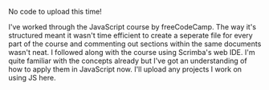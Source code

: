 No code to upload this time! 

I've worked through the JavaScript course by freeCodeCamp. The way it's structured meant it wasn't time efficient to create a seperate file for every part of the course and commenting out sections within the same documents wasn't neat.
I followed along with the course using Scrimba's web IDE. I'm quite familiar with the concepts already but I've got an understanding of how to apply them in JavaScript now. I'll upload any projects I work on using JS here. 
